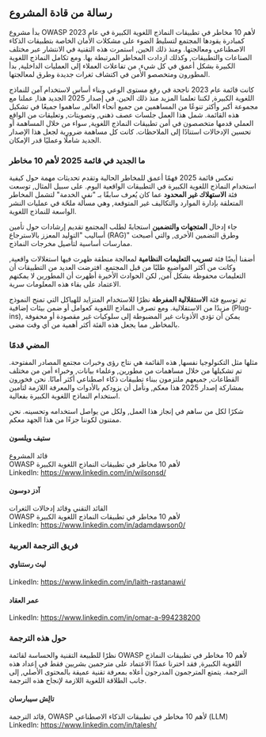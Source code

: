 ## رسالة من قادة المشروع

بدأ مشروع OWASP لأهم 10 مخاطر في تطبيقات النماذج اللغوية الكبيرة في عام 2023 كمبادرة يقودها المجتمع لتسليط الضوء على مشكلات الأمان الخاصة بتطبيقات الذكاء الاصطناعي ومعالجتها. ومنذ ذلك الحين, استمرت هذه التقنية في الانتشار عبر مختلف الصناعات والتطبيقات, وكذلك ازدادت المخاطر المرتبطة بها. ومع تكامل النماذج اللغوية الكبيرة بشكل أعمق في كل شيء, من تفاعلات العملاء إلى العمليات الداخلية, بدأ المطورون ومتخصصو الأمن في اكتشاف ثغرات جديدة وطرق لمعالجتها.

كانت قائمة عام 2023 ناجحة في رفع مستوى الوعي وبناء أساس لاستخدام آمن للنماذج اللغوية الكبيرة, لكننا تعلمنا المزيد منذ ذلك الحين. في إصدار 2025 الجديد هذا, عملنا مع مجموعة أكبر وأكثر تنوعًا من المساهمين من جميع أنحاء العالم, ساهموا جميعًا في تشكيل هذه القائمة. شمل هذا العمل جلسات عصف ذهني, وتصويتات, وتعليقات من الواقع العملي قدمها متخصصون في أمن تطبيقات النماذج اللغوية, سواء من خلال المساهمة أو تحسين الإدخالات استنادًا إلى الملاحظات. كانت كل مساهمة ضرورية لجعل هذا الإصدار الجديد شاملًا وعمليًا قدر الإمكان.

### ما الجديد في قائمة 2025 لأهم 10 مخاطر

تعكس قائمة 2025 فهمًا أعمق للمخاطر الحالية وتقدم تحديثات مهمة حول كيفية استخدام النماذج اللغوية الكبيرة في التطبيقات الواقعية اليوم. على سبيل المثال, توسعت فئة **الاستهلاك غير المحدود** عما كان يُعرف سابقًا بـ "نفي الخدمة" لتشمل المخاطر المتعلقة بإدارة الموارد والتكاليف غير المتوقعة, وهي مسألة ملحّة في عمليات النشر الواسعة للنماذج اللغوية.

جاء إدخال **المتجهات والتضمين** استجابةً لطلب المجتمع تقديم إرشادات حول تأمين أساليب "التوليد المعزز بالاسترجاع (RAG)" وطرق التضمين الأخرى, والتي أصبحت ممارسات أساسية لتأصيل مخرجات النماذج.

أضفنا أيضًا فئة **تسريب التعليمات النظامية** لمعالجة منطقة ظهرت فيها استغلالات واقعية, وكانت من أكثر المواضيع طلبًا من قبل المجتمع. افترضت العديد من التطبيقات أن التعليمات محفوظة بشكل آمن, لكن الحوادث الأخيرة أظهرت أن المطورين لا يمكنهم الاعتماد على بقاء هذه المعلومات سرية.

تم توسيع فئة **الاستقلالية المفرطة** نظرًا للاستخدام المتزايد للهياكل التي تمنح النموذج مزيدًا من الاستقلالية. ومع تصرف النماذج اللغوية كعوامل أو ضمن بيئات إضافية (Plug-ins), يمكن أن تؤدي الأذونات غير المضبوطة إلى سلوكيات غير مقصودة أو محفوفة بالمخاطر, مما يجعل هذه الفئة أكثر أهمية من أي وقت مضى.

### المضي قدمًا

مثلها مثل التكنولوجيا نفسها, هذه القائمة هي نتاج رؤى وخبرات مجتمع المصادر المفتوحة. تم تشكيلها من خلال مساهمات من مطورين, وعلماء بيانات, وخبراء أمن من مختلف القطاعات, جميعهم ملتزمون ببناء تطبيقات ذكاء اصطناعي أكثر أمانًا. نحن فخورون بمشاركة إصدار 2025 هذا معكم, ونأمل أن يزودكم بالأدوات والمعرفة اللازمة لتأمين استخدام النماذج اللغوية الكبيرة بفعالية.

شكرًا لكل من ساهم في إنجاز هذا العمل, ولكل من يواصل استخدامه وتحسينه. نحن ممتنون لكوننا جزءًا من هذا الجهد معكم.

#### ستيف ويلسون  
قائد المشروع  
OWASP لأهم 10 مخاطر في تطبيقات النماذج اللغوية الكبيرة  
LinkedIn: https://www.linkedin.com/in/wilsonsd/

#### آدز دوسون  
القائد التقني وقائد إدخالات الثغرات  
OWASP لأهم 10 مخاطر في تطبيقات النماذج اللغوية الكبيرة  
LinkedIn: https://www.linkedin.com/in/adamdawson0/

### فريق الترجمة العربية  
#### ليث رستناوي
LinkedIn: https://www.linkedin.com/in/laith-rastanawi/

#### عمر العقاد
LinkedIn: https://www.linkedin.com/in/omar-a-994238200


### حول هذه الترجمة  
نظرًا للطبيعة التقنية والحساسة لقائمة OWASP لأهم 10 مخاطر في تطبيقات النماذج اللغوية الكبيرة, فقد اخترنا عمدًا الاعتماد على مترجمين بشريين فقط في إعداد هذه الترجمة. يتمتع المترجمون المدرجون أعلاه بمعرفة تقنية عميقة بالمحتوى الأصلي, إلى جانب الطلاقة اللغوية اللازمة لإنجاح هذه الترجمة.

#### تالِش سيبارسان  
قائد الترجمة, OWASP لأهم 10 مخاطر في تطبيقات الذكاء الاصطناعي (LLM)  
LinkedIn: https://www.linkedin.com/in/talesh/
